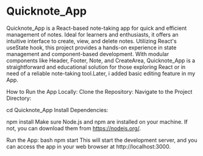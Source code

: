 # Quicknote_App
Quicknote_App is a React-based note-taking app for quick and efficient management of notes. Ideal for learners and enthusiasts, it offers an intuitive interface to create, view, and delete notes. Utilizing React's useState hook, this project provides a hands-on experience in state management and component-based development. With modular components like Header, Footer, Note, and CreateArea, Quicknote_App is a straightforward and educational solution for those exploring React or in need of a reliable note-taking tool.Later, i added basic editing feature in my App.

How to Run the App Locally:
Clone the Repository:
Navigate to the Project Directory:

cd Quicknote_App
Install Dependencies:

npm install
Make sure Node.js and npm are installed on your machine. If not, you can download them from https://nodejs.org/.

Run the App:
bash
npm start
This will start the development server, and you can access the app in your web browser at http://localhost:3000.
